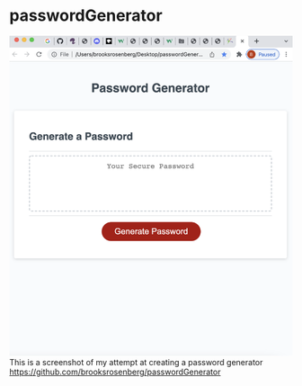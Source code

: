 # passwordGenerator
![Password Generator](/assets/images/passwordGeneratorphoto.png)
This is a screenshot of my attempt at creating a password generator
https://github.com/brooksrosenberg/passwordGenerator
